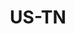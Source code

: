 ---
published:  false
post_id:    2021-US-TN
title:      US-TN
date_start: 2021-08-23
date_end:   2021-08-28
cover_idx:  0
cover_meta: Cumberland County, TN
images:
  - ext:    00.jpg
    width:  2400
    height: 1920
    meta:   St. George Lake, Cumberland County, TN
tags:
  - U.S.
---